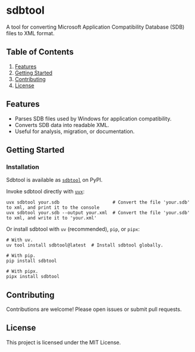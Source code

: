 # sdbtool

A tool for converting Microsoft Application Compatibility Database (SDB) files to XML format.

## Table of Contents

1. [Features](#features)
1. [Getting Started](#getting-started)
1. [Contributing](#contributing)
1. [License](#license)

## Features<a id="features"></a>

- Parses SDB files used by Windows for application compatibility.
- Converts SDB data into readable XML.
- Useful for analysis, migration, or documentation.


## Getting Started<a id="getting-started"></a>

### Installation

Sdbtool is available as [`sdbtool`](https://pypi.org/project/sdbtool/) on PyPI.

Invoke sdbtool directly with [`uvx`](https://docs.astral.sh/uv/):

```shell
uvx sdbtool your.sdb                    # Convert the file 'your.sdb' to xml, and print it to the console
uvx sdbtool your.sdb --output your.xml  # Convert the file 'your.sdb' to xml, and write it to 'your.xml'
```

Or install sdbtool with `uv` (recommended), `pip`, or `pipx`:

```shell
# With uv.
uv tool install sdbtool@latest  # Install sdbtool globally.

# With pip.
pip install sdbtool

# With pipx.
pipx install sdbtool
```

## Contributing<a id="contributing"></a>

Contributions are welcome! Please open issues or submit pull requests.

## License<a id="license"></a>

This project is licensed under the MIT License.
